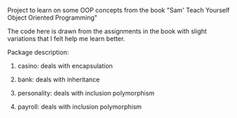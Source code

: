 Project to learn on some OOP concepts from the book "Sam' Teach Yourself Object Oriented Programming"

The code here is drawn from the assignments in the book with slight variations that I felt help me learn better.

Package description:

1) casino: deals with encapsulation

2) bank: deals with inheritance

3) personality: deals with inclusion polymorphism

4) payroll: deals with inclusion polymorphism


